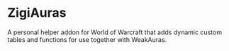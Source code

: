 # ZigiAuras

A personal helper addon for World of Warcraft that adds dynamic custom tables and functions for use together with WeakAuras.
